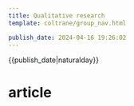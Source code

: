 ```yaml
---
title: Qualitative research
template: coltrane/group_nav.html

publish_date: 2024-04-16 19:26:02
---
```


{{publish_date|naturalday}}
# article
